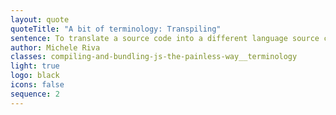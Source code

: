 ```yaml
---
layout: quote
quoteTitle: "A bit of terminology: Transpiling"
sentence: To translate a source code into a different language source code
author: Michele Riva
classes: compiling-and-bundling-js-the-painless-way__terminology
light: true
logo: black
icons: false
sequence: 2
---
```

